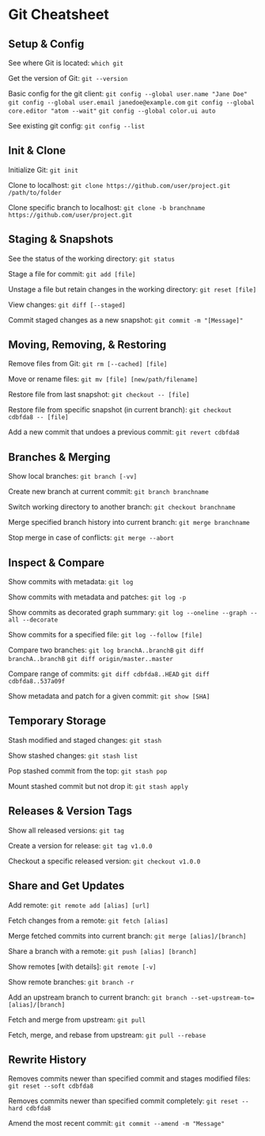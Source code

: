 Git Cheatsheet
===============


Setup & Config
-----------

See where Git is located:
`which git`

Get the version of Git:
`git --version`

Basic config for the git client:
`git config --global user.name "Jane Doe"`
`git config --global user.email janedoe@example.com`
`git config --global core.editor "atom --wait"`
`git config --global color.ui auto`

See existing git config:
`git config --list`


Init & Clone
-----------

Initialize Git:
`git init`

Clone to localhost:
`git clone https://github.com/user/project.git /path/to/folder`

Clone specific branch to localhost:
`git clone -b branchname https://github.com/user/project.git`


Staging & Snapshots
-----------

See the status of the working directory:
`git status`

Stage a file for commit:
`git add [file]`

Unstage a file but retain changes in the working directory:
`git reset [file]`

View changes:
`git diff [--staged]`

Commit staged changes as a new snapshot:
`git commit -m "[Message]"`


Moving, Removing, & Restoring
-----------

Remove files from Git:
`git rm [--cached] [file]`

Move or rename files:
`git mv [file] [new/path/filename]`

Restore file from last snapshot:
`git checkout -- [file]`

Restore file from specific snapshot (in current branch):
`git checkout cdbfda8 -- [file]`

Add a new commit that undoes a previous commit:
`git revert cdbfda8`


Branches & Merging
-----------

Show local branches:
`git branch [-vv]`

Create new branch at current commit:
`git branch branchname`

Switch working directory to another branch:
`git checkout branchname`

Merge specified branch history into current branch:
`git merge branchname`

Stop merge in case of conflicts:
`git merge --abort`


Inspect & Compare
-----------

Show commits with metadata:
`git log`

Show commits with metadata and patches:
`git log -p`

Show commits as decorated graph summary:
`git log --oneline --graph --all --decorate`

Show commits for a specified file:
`git log --follow [file]`

Compare two branches:
`git log branchA..branchB`
`git diff branchA..branchB`
`git diff origin/master..master`

Compare range of commits:
`git diff cdbfda8..HEAD`
`git diff cdbfda8..537a09f`

Show metadata and patch for a given commit:
`git show [SHA]`


Temporary Storage
-----------

Stash modified and staged changes:
`git stash`

Show stashed changes:
`git stash list`

Pop stashed commit from the top:
`git stash pop`

Mount stashed commit but not drop it:
`git stash apply`


Releases & Version Tags
-----------

Show all released versions:
`git tag`

Create a version for release:
`git tag v1.0.0`

Checkout a specific released version:
`git checkout v1.0.0`


Share and Get Updates
-----------

Add remote:
`git remote add [alias] [url]`

Fetch changes from a remote:
`git fetch [alias]`

Merge fetched commits into current branch:
`git merge [alias]/[branch]`

Share a branch with a remote:
`git push [alias] [branch]`

Show remotes [with details]:
`git remote [-v]`

Show remote branches:
`git branch -r`

Add an upstream branch to current branch:
`git branch --set-upstream-to=[alias]/[branch]`

Fetch and merge from upstream:
`git pull`

Fetch, merge, and rebase from upstream:
`git pull --rebase`


Rewrite History
-----------

Removes commits newer than specified commit and stages modified files:
`git reset --soft cdbfda8`

Removes commits newer than specified commit completely:
`git reset --hard cdbfda8`

Amend the most recent commit:
`git commit --amend -m "Message"`
